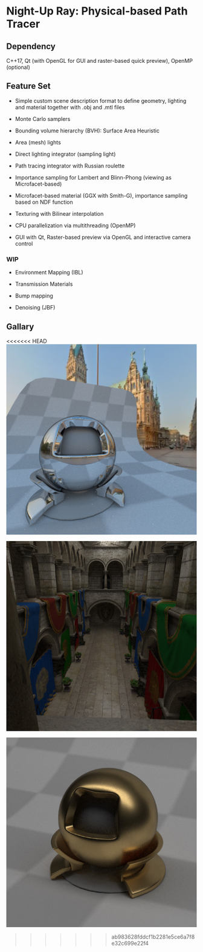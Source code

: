 # Night-Up Ray: Physical-based Path Tracer

## Dependency

C++17, Qt (with OpenGL for GUI and raster-based quick preview), OpenMP (optional)

## Feature Set

- Simple custom scene description format to define geometry, lighting and material together with .obj and .mtl files

- Monte Carlo samplers

- Bounding volume hierarchy (BVH): Surface Area Heuristic

- Area (mesh) lights

- Direct lighting integrator (sampling light)

- Path tracing integrator with Russian roulette

- Importance sampling for Lambert and Blinn-Phong (viewing as Microfacet-based)

- Microfacet-based material (GGX with Smith-G), importance sampling based on NDF function

- Texturing with Bilinear interpolation

- CPU parallelization via multithreading (OpenMP)

- GUI with Qt, Raster-based preview via OpenGL and interactive camera control


### WIP

- Environment Mapping (IBL)

- Transmission Materials

- Bump mapping

- Denoising (JBF)

## Gallary

<<<<<<< HEAD
![mitsuba-envmap-512x512x512](https://github.com/mollnn/nuRay/blob/main/docs/imgs/mitsuba-envmap-512x512x512.jpg)

![sponza_512x512x256](https://github.com/mollnn/nuRay/blob/main/docs/imgs/sponza_512x512x256.jpg)

![mitsuba_gold_512x512x512](https://github.com/mollnn/nuRay/blob/main/docs/imgs/mitsuba_gold_512x512x512.jpg)
>>>>>>> ab983628fddcf1b2281e5ce6a7f8e32c699e22f4
